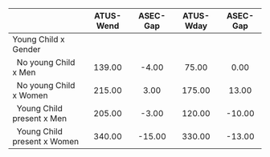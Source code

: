 
|                      |    ATUS-Wend |     ASEC-Gap |    ATUS-Wday |     ASEC-Gap |
| -------------------- | :----------: | :----------: | :----------: | :----------: |
| Young Child x Gender |              |              |              |              |
| &nbsp;&nbsp;No young Child x Men |       139.00 |        -4.00 |        75.00 |         0.00 |
| &nbsp;&nbsp;No young Child x Women |       215.00 |         3.00 |       175.00 |        13.00 |
| &nbsp;&nbsp;Young Child present x Men |       205.00 |        -3.00 |       120.00 |       -10.00 |
| &nbsp;&nbsp;Young Child present x Women |       340.00 |       -15.00 |       330.00 |       -13.00 |

